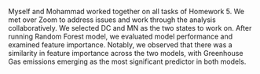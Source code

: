Myself and Mohammad worked together on all tasks of Homework 5. We met over Zoom to address issues and work through the analysis collaboratively.
We selected DC and MN as the two states to work on. After running Random Forest model, we evaluated model performance and examined feature importance. 
Notably, we observed that there was a similarity in feature importance across the two models, with Greenhouse Gas emissions emerging as the most significant predictor in both models.
